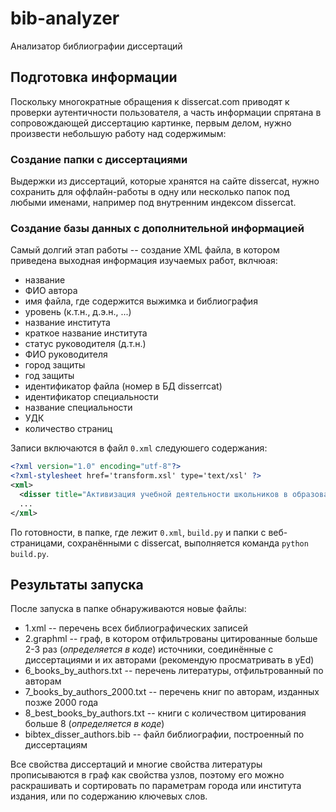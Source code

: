 # bib-analyzer
Анализатор библиографии диссертаций

## Подготовка информации
Поскольку многократные обращения к dissercat.com приводят к проверки аутентичности пользователя, а часть информации спрятана в сопровождающей диссертацию картинке, первым делом, нужно произвести небольшую работу над содержимым:

### Создание папки с диссертациями

Выдержки из диссертаций, которые хранятся на сайте dissercat, нужно сохранить для оффлайн-работы в одну или несколько папок под любыми именами, например под внутренним индексом dissercat.

### Создание базы данных с дополнительной информацией

Самый долгий этап работы -- создание XML файла, в котором приведена выходная информация изучаемых работ, вклчюая:
* название
* ФИО автора
* имя файла, где содержится выжимка и библиография
* уровень (к.т.н., д.э.н., ...)
* название института
* краткое название института
* статус руководителя (д.т.н.)
* ФИО руководителя
* город защиты
* год защиты
* идентификатор файла (номер в БД disserrcat)
* идентификатор специальности
* название специальности
* УДК
* количество страниц

Записи включаются в файл `0.xml` следуюшего содержания:

```XML
<?xml version="1.0" encoding="utf-8"?>
<?xml-stylesheet href='transform.xsl' type='text/xsl' ?>
<xml>
  <disser title="Активизация учебной деятельности школьников в образовательном процессе посредством применения информационно-коммуникативных технологий" author="Каве Зохре" filename="13.00.01/478311.html" level="-" inst="-" instshort="-" directorstatus="-" director="-"  city="-" year="2013" fileid="-" fieldid="-" fieldname="-" udk="-" pages="-" />
  ...
</xml>
```
По готовности, в папке, где лежит `0.xml`, `build.py` и папки с веб-страницами, сохранёнными с dissercat, выполняется команда `python build.py`.

## Результаты запуска

После запуска в папке обнаруживаются новые файлы:

* 1.xml -- перечень всех библиографических записей
* 2.graphml -- граф, в котором отфильтрованы цитированные больше 2-3 раз (*определяется в коде*) источники, соединённые с диссертациями и их авторами (рекомендую просматривать в yEd)
* 6_books_by_authors.txt -- перечень литературы, отфильтрованный по авторам
* 7_books_by_authors_2000.txt -- перечень книг по авторам, изданных позже 2000 года
* 8_best_books_by_authors.txt -- книги с количеством цитирования больше 8 (*определяется в коде*)
* bibtex_disser_authors.bib -- файл библиографии, построенный по диссертациям

Все свойства диссертаций и многие свойства литературы прописываются в граф как свойства узлов, поэтому его можно раскрашивать и сортировать по параметрам города или института издания, или по содержанию ключевых слов.
